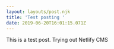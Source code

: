 ```yaml
---
layout: layouts/post.njk
title: 'Test posting '
date: 2019-06-20T16:01:15.071Z
---
```

This is a test post. Trying out Netlify CMS
